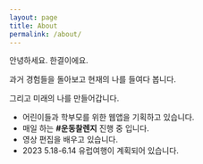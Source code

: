 ```yaml
---
layout: page
title: About
permalink: /about/
---
```


안녕하세요. 한결이에요.

과거 경험들을 돌아보고 현재의 나를 들여다 봅니다.

그리고 미래의 나를 만들어갑니다.


- 어린이들과 학부모를 위한 웹앱을 기획하고 있습니다.
- 매일 하는 **#운동찰렌지** 진행 중 입니다.
- 영상 편집을 배우고 있습니다.
- 2023 5.18-6.14 유럽여행이 계획되어 있습니다.